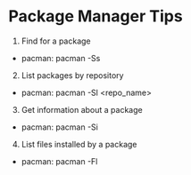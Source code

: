 # Package Manager Tips

1. Find for a package

* pacman: pacman -Ss <package>

2. List packages by repository

* pacman: pacman -Sl <repo_name>

3. Get information about a package

* pacman: pacman -Si <package>

4. List files installed by a package

* pacman: pacman -Fl <package>
